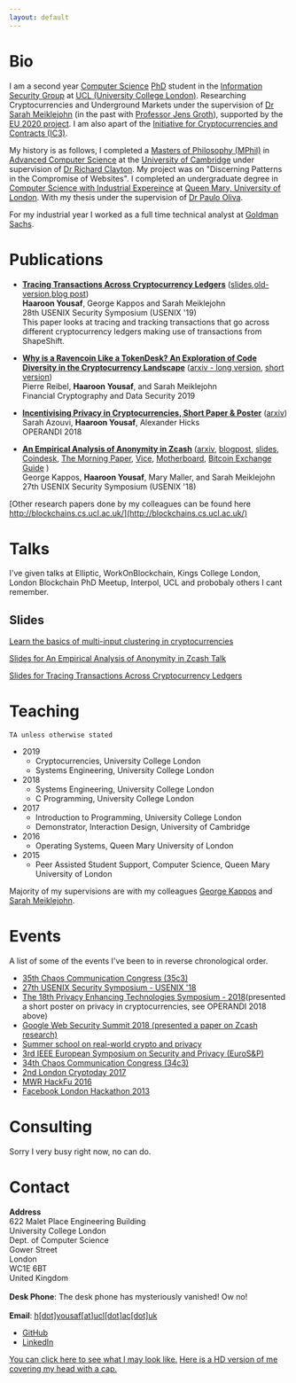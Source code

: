 ```yaml
---
layout: default
---
```

# Bio
I am a second year [Computer Science](http://www.cs.ucl.ac.uk/) 
[PhD](https://en.wikipedia.org/wiki/Doctor_of_Philosophy) student in
the [Information Security Group](http://sec.cs.ucl.ac.uk/) at
[UCL (University College London)](http://www.ucl.ac.uk). 
Researching Cryptocurrencies and Underground Markets under the supervision 
of [Dr Sarah Meiklejohn](http://www0.cs.ucl.ac.uk/staff/S.Meiklejohn/) (in the past with 
[Professor Jens Groth](http://www0.cs.ucl.ac.uk/staff/j.groth/)), supported by 
the [EU 2020 project](https://ec.europa.eu/programmes/horizon2020/). 
I am also apart of the [Initiative for Cryptocurrencies and Contracts (IC3)](http://www.initc3.org/).

My history is as follows, 
I completed a [Masters of Philosophy (MPhil)](https://en.wikipedia.org/wiki/Master_of_Philosophy) 
in [Advanced Computer Science](https://www.cl.cam.ac.uk/admissions/acs/) at the
[University of Cambridge](http://www.cam.ac.uk/) under supervision of 
[Dr Richard Clayton](https://www.cl.cam.ac.uk/~rnc1/). 
My project was on "Discerning Patterns in the Compromise of Websites". I completed an 
undergraduate degree in [Computer Science with Industrial Expereince](http://www.qmul.ac.uk/undergraduate/coursefinder/courses/79923.html) 
at [Queen Mary, University of London](http://www.eecs.qmul.ac.uk/). With my thesis under 
the supervision of [Dr Paulo Oliva](http://www.eecs.qmul.ac.uk/~pbo/).

For my industrial year I worked as a full time technical analyst at 
[Goldman Sachs](http://www.goldmansachs.com/). 


# Publications

* **[Tracing Transactions Across Cryptocurrency Ledgers](files/usenix19-shapeshift.pdf)** 
([slides](files/talks/tracing_transactions_shapeshift_talk.pdf),[old-version](files/shapeshift-v1.pdf),[blog post](https://www.benthamsgaze.org/2019/08/15/tracing-transactions-across-cryptocurrency-ledgers/))<br/>
  <b>Haaroon Yousaf</b>, George Kappos and Sarah Meiklejohn<br/>
  28th USENIX Security Symposium (USENIX '19)<br/>
  This paper looks at tracing and tracking transactions that go across different cryptocurrency ledgers making use of transactions from ShapeShift. 
  
  <!-- This is paper is on tracing transactions across cryptocurrency ledgers using ShapeShift, Other important keywords for google are Bitcoin, ZCash, Dash, Litecoin, Bitcoin Cash, Ethereum, Ethereum Classic, ShapeShift, Tracking, Attack, Anonymisation, Anonymization, De-anonymization, de-anonymisation out. -->

* **[Why is a Ravencoin Like a TokenDesk? An Exploration of Code Diversity in the Cryptocurrency Landscape](files/ravencoin.pdf)** 
([arxiv - long version](https://arxiv.org/abs/1810.08420), [short version](files/ravencoin_short.pdf))<br/>
  Pierre Reibel, <b>Haaroon Yousaf</b>, and Sarah Meiklejohn<br/>
  Financial Cryptography and Data Security 2019 <br/>

* **[Incentivising Privacy in Cryptocurrencies, Short Paper & Poster](files/incentivising.pdf)** ([arxiv](https://arxiv.org/abs/1901.02695))<br/>
  Sarah Azouvi, <b> Haaroon Yousaf</b>, Alexander Hicks<br/>
  OPERANDI 2018
  
* **[An Empirical Analysis of Anonymity in Zcash](files/usenix18.pdf)**
  ([arxiv](https://arxiv.org/abs/1805.03180),
  [blogpost](https://www.benthamsgaze.org/2018/05/09/the-pools-run-dry-analyzing-anonymity-in-zcash/), 
  [slides](files/talks/empirical_analysis_zcash_talk.pdf),
  [Coindesk](https://www.coindesk.com/zcash-privacy-weakened-by-certain-behaviors-researchers-say/), 
  [The Morning Paper](https://blog.acolyer.org/2018/09/14/an-empirical-analysis-of-anonymity-in-zcash/),
  [Vice](https://motherboard.vice.com/en_us/article/j5k7zp/zcash-shadow-brokers-uncover-hacking-tool-sales), 
  [Motherboard](https://motherboard.vice.com/en_us/article/j5k7zp/zcash-shadow-brokers-uncover-hacking-tool-sales),
  [Bitcoin Exchange Guide](https://bitcoinexchangeguide.com/zcash-crypto-transactions-on-bitfinex-to-shadow-brokers-for-nsa-stolen-code-hacking-tools-may-be-untraceable/)
  ) <br/>
  George Kappos, <b>Haaroon Yousaf</b>, Mary Maller, and Sarah Meiklejohn<br/>
  27th USENIX Security Symposium (USENIX '18)

[Other research papers done by my colleagues can be found here http://blockchains.cs.ucl.ac.uk/](http://blockchains.cs.ucl.ac.uk/)

# Talks

I've given talks at Elliptic, WorkOnBlockchain, Kings College London, London Blockchain PhD Meetup, Interpol, UCL and probobaly others I cant remember. 

## Slides 
[Learn the basics of multi-input clustering in cryptocurrencies](files/talks/multi_input_clustering_talk.pdf)

[Slides for An Empirical Analysis of Anonymity in Zcash Talk](files/talks/empirical_analysis_zcash_talk.pdf)

[Slides for Tracing Transactions Across Cryptocurrency Ledgers](files/talks/tracing_transactions_shapeshift_talk.pdf)


# Teaching

`TA unless otherwise stated`
 
* 2019
  * Cryptocurrencies, University College London
  * Systems Engineering, University College London
* 2018 
  * Systems Engineering, University College London
  * C Programming, University College London
* 2017
  * Introduction to Programming, University College London
  * Demonstrator, Interaction Design, University of Cambridge
* 2016
  * Operating Systems, Queen Mary University of London
* 2015
  * Peer Assisted Student Support, Computer Science, Queen Mary University of London

Majority of my supervisions are with my colleagues [George Kappos](https://georgekap.github.io/) and [Sarah Meiklejohn](https://smeiklej.com/).

# Events
<p> A list of some of the events I've been to in reverse chronological order.  </p>

* [35th Chaos Communication Congress (35c3)](https://www.ccc.de/en/)
* [27th USENIX Security Symposium - USENIX '18](https://www.usenix.org/conference/usenixsecurity18)
* [The 18th Privacy Enhancing Technologies Symposium - 2018](https://petsymposium.org/)(presented a short poster on privacy in cryptocurrencies, see OPERANDI 2018 above)
* [Google Web Security Summit 2018 (presented a paper on Zcash research)](https://sites.google.com/a/google.com/security-summit-2018/)
* [Summer school on real-world crypto and privacy](https://summerschool-croatia.cs.ru.nl/2018/)
* [3rd IEEE European Symposium on Security and Privacy (EuroS&P)](https://www.ieee-security.org/TC/EuroSP2018/)
* [34th Chaos Communication Congress (34c3)](https://www.ccc.de/en/)
* [2nd London Cryptoday 2017](https://londoncryptoday.wordpress.com/)
* [MWR HackFu 2016](https://hackfu.mwrinfosecurity.com/)
* [Facebook London Hackathon 2013](http://facebook.com/londonhackathon)


# Consulting
<p> Sorry I very busy right now, no can do. </p>

# Contact

  <b>Address<br/></b>
  622 Malet Place Engineering Building <br/>
  University College London<br/>
  Dept. of Computer Science<br/>
  Gower Street<br/>
  London<br/>
  WC1E 6BT<br/>
  United Kingdom<br/><br/>
  <b>Desk Phone</b>: The desk phone has mysteriously vanished! Ow no! <br/><br/>
  <b>Email</b>: <a href="mailto:h[dot]yousaf[at]ucl[dot]ac[dot]uk?Subject=I%20Come%20From%20Your%20Website" target="_top">h[dot]yousaf[at]ucl[dot]ac[dot]uk</a><br/>
* [GitHub](https://github.com/haaroon)
* [LinkedIn](https://www.linkedin.com/in/haaroonyousaf/)

[You can click here to see what I may look like.](files/me.jpg)
[Here is a HD version of me covering my head with a cap.](files/190307_j-tye_ucl_42_headshots-4897_33743753658_o.jpg)
